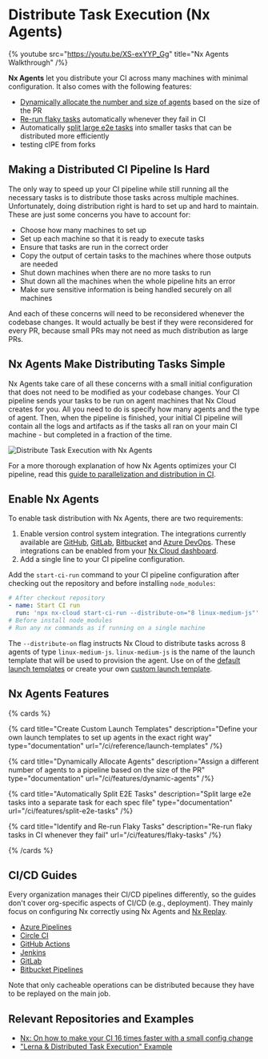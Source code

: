 # Distribute Task Execution (Nx Agents)

{% youtube
src="https://youtu.be/XS-exYYP_Gg"
title="Nx Agents Walkthrough"
 /%}

**Nx Agents** let you distribute your CI across many machines with minimal configuration. It also comes with the following features:

- [Dynamically allocate the number and size of agents](/ci/features/dynamic-agents) based on the size of the PR
- [Re-run flaky tasks](/ci/features/flaky-tasks) automatically whenever they fail in CI
- Automatically [split large e2e tasks](/ci/features/split-e2e-tasks) into smaller tasks that can be distributed more efficiently
- testing cIPE from forks

## Making a Distributed CI Pipeline Is Hard

The only way to speed up your CI pipeline while still running all the necessary tasks is to distribute those tasks across multiple machines. Unfortunately, doing distribution right is hard to set up and hard to maintain. These are just some concerns you have to account for:

- Choose how many machines to set up
- Set up each machine so that it is ready to execute tasks
- Ensure that tasks are run in the correct order
- Copy the output of certain tasks to the machines where those outputs are needed
- Shut down machines when there are no more tasks to run
- Shut down all the machines when the whole pipeline hits an error
- Make sure sensitive information is being handled securely on all machines

And each of these concerns will need to be reconsidered whenever the codebase changes. It would actually be best if they were reconsidered for every PR, because small PRs may not need as much distribution as large PRs.

## Nx Agents Make Distributing Tasks Simple

Nx Agents take care of all these concerns with a small initial configuration that does not need to be modified as your codebase changes. Your CI pipeline sends your tasks to be run on agent machines that Nx Cloud creates for you. All you need to do is specify how many agents and the type of agent. Then, when the pipeline is finished, your initial CI pipeline will contain all the logs and artifacts as if the tasks all ran on your main CI machine - but completed in a fraction of the time.

![Distribute Task Execution with Nx Agents](/shared/images/dte/nx-agents-orchestration-diagram.svg)

For a more thorough explanation of how Nx Agents optimizes your CI pipeline, read this [guide to parallelization and distribution in CI](/ci/concepts/parallelization-distribution).

## Enable Nx Agents

To enable task distribution with Nx Agents, there are two requirements:

1. Enable version control system integration. The integrations currently available are [GitHub](/ci/recipes/source-control-integration/github), [GitLab](/ci/recipes/source-control-integration/gitlab), [Bitbucket](/ci/recipes/source-control-integration/bitbucket) and [Azure DevOps](/ci/recipes/source-control-integration/azure-devops). These integrations can be enabled from your [Nx Cloud dashboard](https://nx.app).
2. Add a single line to your CI pipeline configuration.

Add the `start-ci-run` command to your CI pipeline configuration after checking out the repository and before installing `node_modules`:

```yaml {% fileName=".github/workflows/main.yaml" %}
# After checkout repository
- name: Start CI run
  run: 'npx nx-cloud start-ci-run --distribute-on="8 linux-medium-js"'
# Before install node_modules
# Run any nx commands as if running on a single machine
```

The `--distribute-on` flag instructs Nx Cloud to distribute tasks across 8 agents of type `linux-medium-js`. `linux-medium-js` is the name of the launch template that will be used to provision the agent. Use on of the [default launch templates](https://github.com/nrwl/nx-cloud-workflows/blob/main/launch-templates/linux.yaml) or create your own [custom launch template](/ci/reference/launch-templates).

## Nx Agents Features

{% cards %}

{% card title="Create Custom Launch Templates" description="Define your own launch templates to set up agents in the exact right way" type="documentation" url="/ci/reference/launch-templates" /%}

{% card title="Dynamically Allocate Agents" description="Assign a different number of agents to a pipeline based on the size of the PR" type="documentation" url="/ci/features/dynamic-agents" /%}

{% card title="Automatically Split E2E Tasks" description="Split large e2e tasks into a separate task for each spec file" type="documentation" url="/ci/features/split-e2e-tasks" /%}

{% card title="Identify and Re-run Flaky Tasks" description="Re-run flaky tasks in CI whenever they fail" url="/ci/features/flaky-tasks" /%}

{% /cards %}

## CI/CD Guides

Every organization manages their CI/CD pipelines differently, so the guides don't cover org-specific aspects of
CI/CD (e.g., deployment). They mainly focus on configuring Nx correctly using Nx Agents and [Nx Replay](/ci/features/remote-cache).

- [Azure Pipelines](/ci/recipes/set-up/monorepo-ci-azure)
- [Circle CI](/ci/recipes/set-up/monorepo-ci-circle-ci)
- [GitHub Actions](/ci/recipes/set-up/monorepo-ci-github-actions)
- [Jenkins](/ci/recipes/set-up/monorepo-ci-jenkins)
- [GitLab](/ci/recipes/set-up/monorepo-ci-gitlab)
- [Bitbucket Pipelines](/ci/recipes/set-up/monorepo-ci-bitbucket-pipelines)

Note that only cacheable operations can be distributed because they have to be replayed on the main job.

## Relevant Repositories and Examples

- [Nx: On how to make your CI 16 times faster with a small config change](https://github.com/vsavkin/interstellar)
- ["Lerna & Distributed Task Execution" Example](https://github.com/vsavkin/lerna-dte)
